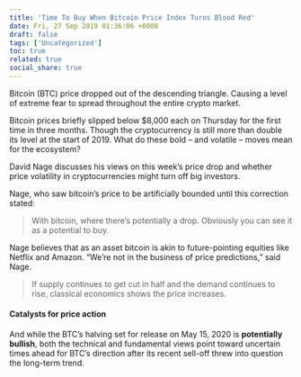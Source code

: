 ```yaml
---
title: 'Time To Buy When Bitcoin Price Index Turns Blood Red'
date: Fri, 27 Sep 2019 01:36:06 +0000
draft: false
tags: ['Uncategorized']
toc: true
related: true
social_share: true
---
```


Bitcoin (BTC) price dropped out of the descending triangle. Causing a level of extreme fear to spread throughout the entire crypto market. 

Bitcoin prices briefly slipped below $8,000 each on Thursday for the first time in three months. Though the cryptocurrency is still more than double its level at the start of 2019. What do these bold – and volatile – moves mean for the ecosystem?

David Nage discusses his views on this week’s price drop and whether price volatility in cryptocurrencies might turn off big investors.

Nage, who saw bitcoin’s price to be artificially bounded until this correction stated:

> With bitcoin, where there’s potentially a drop. Obviously you can see it as a potential to buy.

Nage believes that as an asset bitcoin is akin to future-pointing equities like Netflix and Amazon. “We’re not in the business of price predictions,” said Nage.

> If supply continues to get cut in half and the demand continues to rise, classical economics shows the price increases.

#### Catalysts for price action

And while the BTC’s halving set for release on May 15, 2020 is **potentially bullish**, both the technical and fundamental views point toward uncertain times ahead for BTC’s direction after its recent sell-off threw into question the long-term trend.